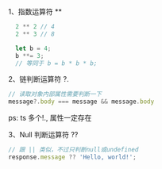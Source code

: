 1、指数运算符 **

  ```js
    2 ** 2 // 4
    2 ** 3 // 8

    let b = 4;
    b **= 3;
    // 等同于 b = b * b * b;
  ```

2、链判断运算符 ?.

  ```js
  // 读取对象内部属性需要判断一下
  message?.body === message && message.body

  ```

  ps: ts 多个!., 属性一定存在

3、Null 判断运算符 ??

  ```js
  // 跟 || 类似，不过只判断null或undefined
  response.message ?? 'Hello, world!';
  ```